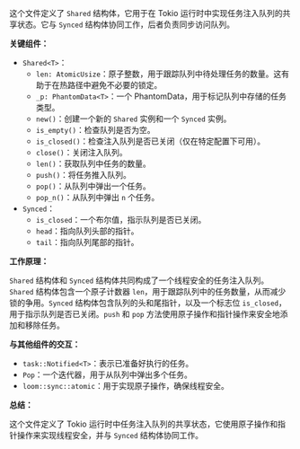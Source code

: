这个文件定义了 `Shared` 结构体，它用于在 Tokio 运行时中实现任务注入队列的共享状态。它与 `Synced` 结构体协同工作，后者负责同步访问队列。

**关键组件：**

*   `Shared<T>`：
    *   `len: AtomicUsize`：原子整数，用于跟踪队列中待处理任务的数量。这有助于在热路径中避免不必要的锁定。
    *   `_p: PhantomData<T>`：一个 PhantomData，用于标记队列中存储的任务类型。
    *   `new()`：创建一个新的 `Shared` 实例和一个 `Synced` 实例。
    *   `is_empty()`：检查队列是否为空。
    *   `is_closed()`：检查注入队列是否已关闭（仅在特定配置下可用）。
    *   `close()`：关闭注入队列。
    *   `len()`：获取队列中任务的数量。
    *   `push()`：将任务推入队列。
    *   `pop()`：从队列中弹出一个任务。
    *   `pop_n()`：从队列中弹出 `n` 个任务。
*   `Synced`：
    *   `is_closed`：一个布尔值，指示队列是否已关闭。
    *   `head`：指向队列头部的指针。
    *   `tail`：指向队列尾部的指针。

**工作原理：**

`Shared` 结构体和 `Synced` 结构体共同构成了一个线程安全的任务注入队列。`Shared` 结构体包含一个原子计数器 `len`，用于跟踪队列中的任务数量，从而减少锁的争用。`Synced` 结构体包含队列的头和尾指针，以及一个标志位 `is_closed`，用于指示队列是否已关闭。`push` 和 `pop` 方法使用原子操作和指针操作来安全地添加和移除任务。

**与其他组件的交互：**

*   `task::Notified<T>`：表示已准备好执行的任务。
*   `Pop`：一个迭代器，用于从队列中弹出多个任务。
*   `loom::sync::atomic`：用于实现原子操作，确保线程安全。

**总结：**

这个文件定义了 Tokio 运行时中任务注入队列的共享状态，它使用原子操作和指针操作来实现线程安全，并与 `Synced` 结构体协同工作。
